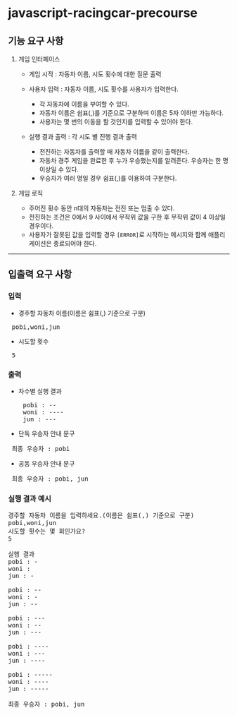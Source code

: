 # javascript-racingcar-precourse

## 기능 요구 사항

1. 게임 인터페이스
    - 게임 시작 : 자동차 이름, 시도 횟수에 대한 질문 출력
    - 사용자 입력 : 자동차 이름, 시도 횟수를 사용자가 입력한다.
        - 각 자동차에 이름을 부여할 수 있다.
        - 자동차 이름은 쉼표(,)를 기준으로 구분하며 이름은 5자 이하만 가능하다.
        - 사용자는 몇 번의 이동을 할 것인지를 입력할 수 있어야 한다.

    - 실행 결과 출력 : 각 시도 별 진행 결과 출력
        - 전진하는 자동차를 출력할 때 자동차 이름을 같이 출력한다.
        - 자동차 경주 게임을 완료한 후 누가 우승했는지를 알려준다. 우승자는 한 명 이상일 수 있다.
        - 우승자가 여러 명일 경우 쉼표(,)를 이용하여 구분한다.

2. 게임 로직
    - 주어진 횟수 동안 n대의 자동차는 전진 또는 멈출 수 있다.
    - 전진하는 조건은 0에서 9 사이에서 무작위 값을 구한 후 무작위 값이 4 이상일 경우이다.
    - 사용자가 잘못된 값을 입력할 경우 `[ERROR]`로 시작하는 메시지와 함께 애플리케이션은 종료되어야 한다.

- - -

## 입출력 요구 사항

### 입력

- 경주할 자동차 이름(이름은 쉼표(,) 기준으로 구분)
<pre> pobi,woni,jun </pre>

- 시도할 횟수

<pre> 5 </pre>


### 출력

- 차수별 실행 결과
<pre>
    pobi : --
    woni : ----
    jun : ---
</pre>

- 단독 우승자 안내 문구
<pre> 최종 우승자 : pobi </pre>

- 공동 우승자 안내 문구
<pre> 최종 우승자 : pobi, jun </pre>


### 실행 결과 예시

<pre>
경주할 자동차 이름을 입력하세요.(이름은 쉼표(,) 기준으로 구분)
pobi,woni,jun
시도할 횟수는 몇 회인가요?
5

실행 결과
pobi : -
woni : 
jun : -

pobi : --
woni : -
jun : --

pobi : ---
woni : --
jun : ---

pobi : ----
woni : ---
jun : ----

pobi : -----
woni : ----
jun : -----

최종 우승자 : pobi, jun
</pre>
